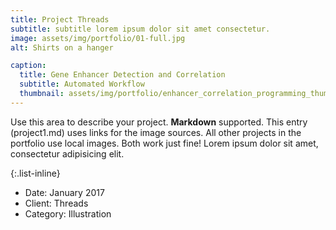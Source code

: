 ```yaml
---
title: Project Threads
subtitle: subtitle lorem ipsum dolor sit amet consectetur.
image: assets/img/portfolio/01-full.jpg
alt: Shirts on a hanger

caption:
  title: Gene Enhancer Detection and Correlation
  subtitle: Automated Workflow
  thumbnail: assets/img/portfolio/enhancer_correlation_programming_thumb.png
---
```

Use this area to describe your project. **Markdown** supported. This entry (project1.md) uses links for the image sources. All other projects in the portfolio use local images. Both work just fine! Lorem ipsum dolor sit amet, consectetur adipisicing elit. 

{:.list-inline}
- Date: January 2017
- Client: Threads
- Category: Illustration